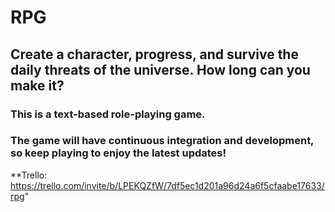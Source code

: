 # RPG

## Create a character, progress, and survive the daily threats of the universe. How long can you make it?

### This is a text-based role-playing game. 

### The game will have continuous integration and development, so keep playing to enjoy the latest updates!

**Trello: https://trello.com/invite/b/LPEKQZfW/7df5ec1d201a96d24a6f5cfaabe17633/rpg"